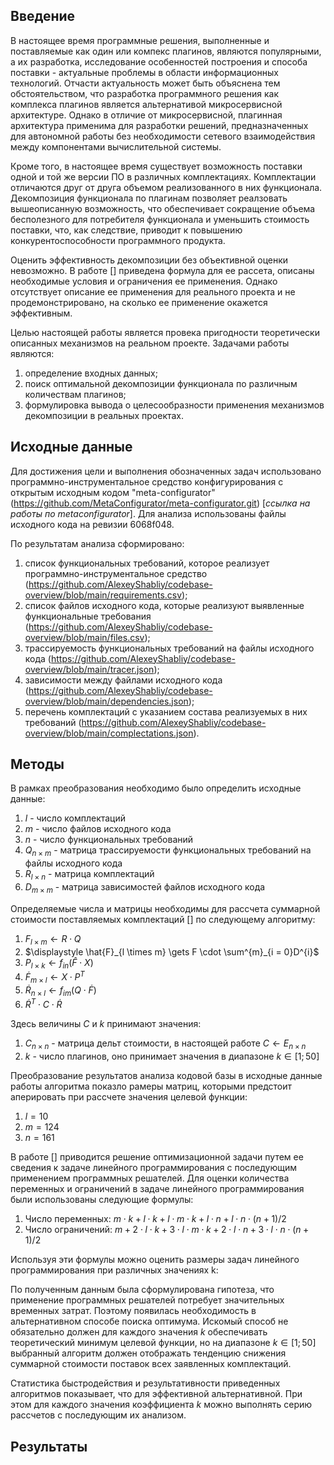 ## Введение

В настоящее время программные решения, выполненные и поставляемые как один или компекс плагинов, являются популярными, а их разработка, исследование особенностей построения и способа поставки - актуальные проблемы в области информационных технологий. Отчасти актуальность может быть объяснена тем обстоятельством, что разработка программного решения как комплекса плагинов является альтернативой микросервисной архитектуре. Однако в отличие от микросервисной, плагинная архитектура применима для разработки решений, предназначенных для автономной работы без необходимости сетевого взаимодействия между компонентами вычислительной системы.

Кроме того, в настоящее время существует возможность поставки одной и той же версии ПО в различных комплектациях. Комплектации отличаются друг от друга объемом реализованного в них функционала. Декомпозиция функционала по плагинам позволяет реалзовать вышеописанную возможность, что обеспечивает сокращение объема бесполезного для потребителя функционала и уменьшить стоимость поставки, что, как следствие, приводит к повышению конкурентоспособности программного продукта.

Оценить эффективность декомпозиции без объективной оценки невозможно. В работе [] приведена формула для ее рассета, описаны необходимые условия и ограничения ее применения. Однако отсутствует описание ее применения для реального проекта и не продемонстрировано, на сколько ее применение окажется эффективным.

Целью настоящей работы является провека пригодности теоретически описанных механизмов на реальном проекте. Задачами работы являются:

1. определение входных данных;
2. поиск оптимальной декомпозиции функционала по различным количествам плагинов;
3. формулировка вывода о целесообразности применения механизмов декомпозиции в реальных проектах.

## Исходные данные

Для достижения цели и выполнения обозначенных задач использовано программно-инструментальное средство конфигурирования с открытым исходным кодом "meta-configurator" (https://github.com/MetaConfigurator/meta-configurator.git) [*ссылка на работы по metaconfigurator*]. Для анализа использованы файлы исходного кода на ревизии 6068f048.

По результатам анализа сформировано:

1. список функциональных требований, которое реализует программно-инструментальное средство 
(https://github.com/AlexeyShabliy/codebase-overview/blob/main/requirements.csv);
2. список файлов исходного кода, которые реализуют выявленные функциональные требования 
(https://github.com/AlexeyShabliy/codebase-overview/blob/main/files.csv);
3. трассируемость функциональных требований на файлы исходного кода 
(https://github.com/AlexeyShabliy/codebase-overview/blob/main/tracer.json);
4. зависимости между файлами исходного кода 
(https://github.com/AlexeyShabliy/codebase-overview/blob/main/dependencies.json);
5. перечень комплектаций с указанием состава реализуемых в них требований 
(https://github.com/AlexeyShabliy/codebase-overview/blob/main/complectations.json).

## Методы

В рамках преобразования необходимо было определить исходные данные:

1. $l$ - число комплектаций
2. $m$ - число файлов исходного кода
3. $n$ - число функциональных требований
4. $Q_{n \times m}$ - матрица трассируемости функциональных требований на файлы исходного кода
5. $R_{l \times n}$ - матрица комплектаций
6. $D_{m \times m}$ - матрица зависимостей файлов исходного кода

Определяемые числа и матрицы необходимы для рассчета суммарной стоимости поставляемых комплектаций [] по следующему алгоритму:

1. $F_{l \times m} \gets R \cdot Q$
2. $\displaystyle \hat{F}_{l \times m} \gets F \cdot \sum^{m}_{i = 0}D^{i}$
3. $P_{l \times k} \gets f_{in}(\hat{F} \cdot X)$
4. $\dot{F}_{m \times l} \gets X \cdot P^{T}$
5. $\dot{R}_{n \times l} \gets f_{im}(Q \cdot \dot{F})$
6. $\dot{R}^{T} \cdot C \cdot \dot{R}$

Здесь величины $C$ и $k$ принимают значения:

1. $C_{n \times n}$ - матрица дельт стоимости, в настоящей работе $C \gets E_{n \times n}$
2. $k$ - число плагинов, оно принимает значения в диапазоне $k \in [1; 50]$

<!-- Теперь здесь описываем, как было выполнено преобразование, какие значения присвоены в константы и какие размеры имеют матрицы, а так же как выполнялось вычисление значений элементов матриц (округление мое любимое). Потом сказать, что давайте оценим размеры и ужаснемся. Проведем подъисследование и установим, что решателями мы эту задачу будем решать 100 лет -->

Преобразование результатов анализа кодовой базы в исходные данные работы алгоритма показло рамеры матриц, которыми предстоит аперировать при рассчете значения целевой функции:

1. $l = 10$
2. $m = 124$
3. $n = 161$

В работе [] приводится решение оптимизационной задачи путем ее сведения к задаче линейного программирования с последующим применением программных решателей. Для оценки количества переменных и ограничений в задаче линейного программирования были использованы следующие формулы:

<!-- variables: m * k + l * k + l * m * k + l * n + l * n * (n + 1) / 2 -->
<!-- constraints: m + 2 * l * k + 3 * l * m * k + 2 * l * n + 3 * l * n * (n + 1) / 2 -->

1. Число переменных: $m \cdot k + l \cdot k + l \cdot m \cdot k + l \cdot n + l \cdot n \cdot (n + 1) / 2$
2. Число ограничений: $m + 2 \cdot l \cdot k + 3 \cdot l \cdot m \cdot k + 2 \cdot l \cdot n + 3 \cdot l \cdot n \cdot (n + 1) / 2$

Используя эти формулы можно оценить размеры задач линейного программирования при различных значениях k:

<!-- Можно не просто табличку, можно целый график нарисовать -->

По полученным данным была сформулирована гипотеза, что применение программных решателей потребует значительных временных затрат. Поэтому появилась необходимость в альтернативном способе поиска оптимума. Искомый способ не обязательно должен для каждого значения $k$ обеспечивать теоретический минимум целевой функции, но на диапазоне $k \in [1; 50]$ выбранный алгоритм должен отображать тенденцию снижения суммарной стоимости поставок всех заявленных комплектаций.

<!-- Далее следует рассуждение, какой способ решения задачи лучше. Сюда же можно и про rl написать. И при желании (очень большом) запуститься и статистику собрать -->

<!-- Предполагаемые кандидаты на методы (5 штучек бы):

1. Программные решатели
2. Генетический алгоритм
3. RL
4. Метод отжига (отметаем)
5. Метод муравьиной колонии (отметаем) -->

<!-- Здесь описываем, какую генетику и какой RL будем использовать -->

<!-- После этого таблица (график) сравнения быстродействия -->

Статистика быстродействия и результативности приведенных алгоритмов показывает, что для эффективной альтернативной. При этом для каждого значения коэффициента $k$ можно выполнять серию рассчетов с последующим их анализом.

## Результаты


